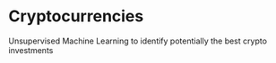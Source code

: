 # Cryptocurrencies
Unsupervised Machine Learning to identify potentially the best crypto investments
